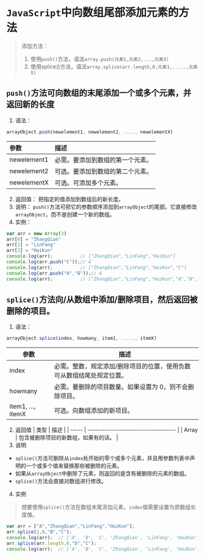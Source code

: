 # `JavaScript`中向数组尾部添加元素的方法
> 添加方法：
> 1. 使用`push()`方法，语法`array.push(元素1,元素2,...,元素X)`
> 2. 使用splice()方法，语法`array.splice(arr.length,0,元素1,.....,元素X)`

## `push()`方法可向数组的末尾添加一个或多个元素，并返回新的长度
1. 语法：
```js
arrayObject.push(newelement1, newelement2, ...., newelementX)
```
| 参数        | 描述                             |
| :---------- | :------------------------------- |
| newelement1 | 必需。要添加到数组的第一个元素。 |
| newelement2 | 可选。要添加到数组的第二个元素。 |
| newelementX | 可选。可添加多个元素。           |
2. 返回值：
把指定的值添加到数组后的新长度。
3. 说明：
`push()`方法可把它的参数顺序添加到`arrayObject`的尾部。它直接修改`arrayObject`，而不是创建一个新的数组。
4. 实例：
```js
var arr = new Array(3)
arr[0] = "ZhangQian"
arr[1] = "LinFang"
arr[2] = "HaiKun"
console.log(arr);          // ["ZhangQian","LinFang","HaiKun"]
console.log(arr.push("C"));// 4
console.log(arr);          // ["ZhangQian","LinFang","HaiKun","C"]
console.log(arr.push("A","B"));// 6
console.log(arr);          // ["ZhangQian","LinFang","HaiKun","A","B","C"]
```
## `splice()`方法向/从数组中添加/删除项目，然后返回被删除的项目。
1. 语法：
```js
arrayObject.splice(index, howmany, item1, ....., itemX)
```
| 参数              | 描述                                                         |
| ----------------- | ------------------------------------------------------------ |
| index             | 必需。整数，规定添加/删除项目的位置，使用负数可从数组结尾处规定位置。 |
| howmany           | 必需。要删除的项目数量。如果设置为 0，则不会删除项目。       |
| item1, ..., itemX | 可选。向数组添加的新项目。                                   |
2. 返回值
| 类型  | 描述                                 |
| ----- | ------------------------------------ |
| Array | 包含被删除项目的新数组，如果有的话。 |
3. 说明
- `splice()`方法可删除从`index`处开始的零个或多个元素，并且用参数列表中声明的一个或多个值来替换那些被删除的元素。
- 如果从`arrayObject`中删除了元素，则返回的是含有被删除的元素的数组。
- `splice()`方法会直接对数组进行修改。
4. 实例
> 想要使用`splice()`方法在数组末尾添加元素，`index`值需要设置为原数组长度值。
```js
var arr = ["A","ZhangQian","LinFang","HaiKun"];
arr.splice(1,0,"B","C");
console.log(arr);  // ['A', 'B', 'C', 'ZhangQian', 'LinFang', 'HaiKun']
arr.splice(arr.length,0,"D","C");
console.log(arr);  // ['A', 'B', 'C', 'ZhangQian', 'LinFang', 'HaiKun', 'D', 'C']
```


